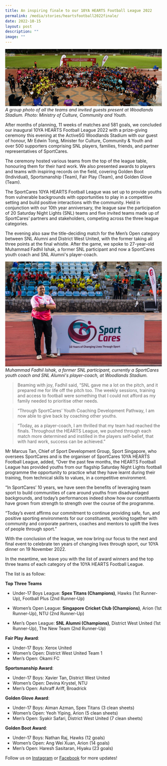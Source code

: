 ```yaml
---
title: An inspiring finale to our 10YA HEARTS Football League 2022
permalink: /media/stories/heartsfootball2022finale/
date: 2022-10-15
layout: post
description: ""
image: ""
---
```

![](/images/MCCY_GroupShot.jpg)
*A group photo of all the teams and invited guests present at Woodlands Stadium. Photo: Ministry of Culture, Community and Youth.*

After months of planning, 11 weeks of matches and 581 goals, we concluded our inaugural 10YA HEARTS Football League 2022 with a prize-giving ceremony this evening at the ActiveSG Woodlands Stadium with our guest of honour, Mr Edwin Tong, Minister for Culture, Community & Youth and over 500 supporters comprising SNL players, families, friends, and partner representatives of SportCares.

The ceremony hosted various teams from the top of the league table, honouring them for their hard work. We also presented awards to players and teams with inspiring records on the field, covering Golden Boot (Individual), Sportsmanship (Team), Fair Play (Team), and Golden Glove (Team).

The SportCares 10YA HEARTS Football League was set up to provide youths from vulnerable backgrounds with opportunities to play in a competitive setting and build positive interactions with the community. Held in conjunction with our 10th year anniversary, the league saw the participation of 20 Saturday Night Lights (SNL) teams and five invited teams made up of SportCares’ partners and stakeholders, competing across the three league categories.

The evening also saw the title-deciding match for the Men’s Open category between SNL Alumni and District West United, with the former taking all three points at the final whistle. After the game, we spoke to 27-year-old Muhammad Fadhil Ishak, a former SNL participant and now a SportCares youth coach and SNL Alumni's player-coach.

![](/images/RovingStudios-FootballLeague2022-FastEdit-23-4D0A4585.jpg)
*Muhammad Fadhil Ishak, a former SNL participant, currently a SportCares youth coach and SNL Alumni's player-coach, at Woodlands Stadium.*

> Beaming with joy, Fadhil said, “SNL gave me a lot on the pitch, and it prepared me for life off the pitch too. The weekly sessions, training and access to football were something that I could not afford as my family needed to prioritise other needs.

> “Through SportCares’ Youth Coaching Development Pathway, I am now able to give back by coaching other youths.

> “Today, as a player-coach, I am thrilled that my team had reached the finals. Throughout the HEARTS League, we pushed through each match more determined and instilled in the players self-belief, that with hard work, success can be achieved.”

Mr Marcus Tan, Chief of Sport Development Group, Sport Singapore, who oversees SportCares and is the organiser of SportCares 10YA HEARTS Football League, added, “Over the past few months, the HEARTS Football League has provided youths from our flagship Saturday Night Lights football programme the opportunity to practice what they have learnt during their training, from technical skills to values, in a competitive environment.

“In SportCares’ 10 years, we have seen the benefits of leveraging team sport to build communities of care around youths from disadvantaged backgrounds, and today’s performances indeed show how our constituents have grown from strength to strength over the course of the programme.

“Today’s event affirms our commitment to continue providing safe, fun, and positive sporting environments for our constituents, working together with community and corporate partners, coaches and mentors to uplift the lives of people through sport.”

With the conclusion of the league, we now bring our focus to the next and final event to celebrate ten years of changing lives through sport, our 10YA dinner on 19 November 2022. 

In the meantime, we leave you with the list of award winners and the top three teams of each category of the 10YA HEARTS Football League.

The list is as follow: 

**Top Three Teams** 
* Under-17 Boys League: **Spex Titans (Champions)**, Hawks (1st Runner-Up), Football Plus (2nd Runner-Up)

* Women’s Open League: **Singapore Cricket Club (Champions)**, Arion (1st Runner-Up), NTU (2nd Runner-Up)

* Men’s Open League: **SNL Alumni (Champions)**, District West United (1st Runner-Up), The New Team (2nd Runner-Up) 

**Fair Play Award**:

* Under-17 Boys: Xerox United 
* Women’s Open: District West United Team 1 
* Men’s Open: Okami FC 

**Sportsmanship Award**: 
* Under-17 Boys: Xavier Tan, District West United 
* Women’s Open: Devina Krystel, NTU 
* Men’s Open: Ashraff Ariff, Broadrick 

**Golden Glove Award**: 
* Under-17 Boys: Aiman Azman, Spex Titans (3 clean sheets) 
* Women’s Open: Yeoh Yiping, Arion (5 clean sheets) 
* Men’s Open: Syakir Safari, District West United (7 clean sheets)

**Golden Boot Award**: 
* Under-17 Boys: Nathan Raj, Hawks (12 goals) 
* Women’s Open: Ang Wei Xuan, Arion (14 goals) 
* Men’s Open: Haresh Sasitaran, Hiyaku (23 goals)


Follow us on [Instagram](https://www.instagram.com/sportcares/) or [Facebook](https://www.facebook.com/SportCaresSG) for more updates!